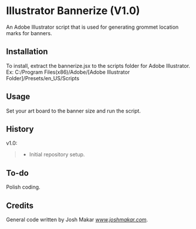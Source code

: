 # Illustrator Bannerize (V1.0)

An Adobe Illustrator script that is used for generating grommet location marks for banners.

## Installation

To install, extract the bannerize.jsx to the scripts folder for Adobe Illustrator.  
Ex: C:/Program Files(x86)/Adobe/[Adobe Illustrator Folder]/Presets/en_US/Scripts

## Usage

Set your art board to the banner size and run the script.

## History

v1.0:
>- Initial repository setup.

## To-do

Polish coding.

## Credits

General code written by Josh Makar *www.joshmakar.com*.